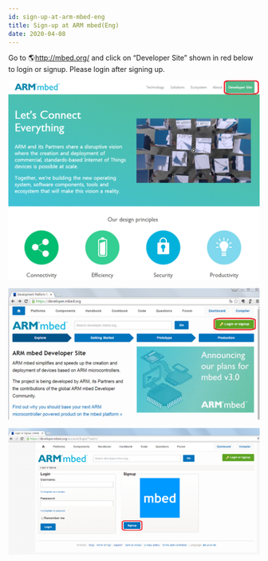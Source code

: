 ```yaml
---
id: sign-up-at-arm-mbed-eng
title: Sign-up at ARM mbed(Eng)
date: 2020-04-08
---
```


Go to 🌎http://mbed.org/ and click on “Developer Site” shown in red
below to login or signup. Please login after signing up.

![](/img/products/wizwiki_w7500_starter_kit_temp/tutorial_kr/100_mbed_org.png)

![](/img/products/wizwiki_w7500_starter_kit_temp/tutorial_kr/101_login_signup.png)

![](/img/products/wizwiki_mbed_kit/kit_kr/tutorial_kr/101a_login_screen.png)
